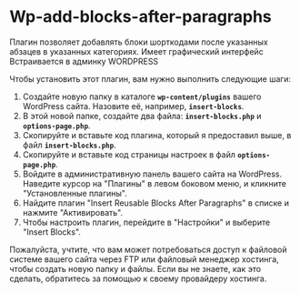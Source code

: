 # Wp-add-blocks-after-paragraphs
Плагин позволяет добавлять блоки шорткодами после указанных абзацев в указанных категориях.
Имеет графический интерфейс
Встраивается в админку WORDPRESS

Чтобы установить этот плагин, вам нужно выполнить следующие шаги:

1. Создайте новую папку в каталоге **`wp-content/plugins`** вашего WordPress сайта. Назовите её, например, **`insert-blocks`**.
2. В этой новой папке, создайте два файла: **`insert-blocks.php`** и **`options-page.php`**.
3. Скопируйте и вставьте код плагина, который я предоставил выше, в файл **`insert-blocks.php`**.
4. Скопируйте и вставьте код страницы настроек в файл **`options-page.php`**.
5. Войдите в административную панель вашего сайта на WordPress. Наведите курсор на "Плагины" в левом боковом меню, и кликните "Установленные плагины".
6. Найдите плагин "Insert Reusable Blocks After Paragraphs" в списке и нажмите "Активировать".
7. Чтобы настроить плагин, перейдите в "Настройки" и выберите "Insert Blocks".

Пожалуйста, учтите, что вам может потребоваться доступ к файловой системе вашего сайта через FTP или файловый менеджер хостинга, чтобы создать новую папку и файлы. Если вы не знаете, как это сделать, обратитесь за помощью к своему провайдеру хостинга.
